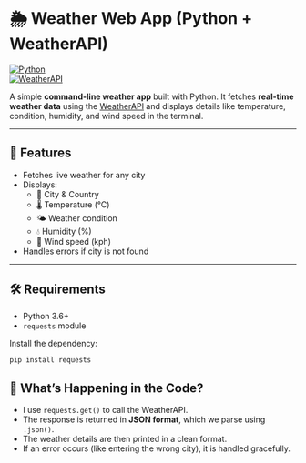 # 🌦️ Weather Web App (Python + WeatherAPI)  
[![Python](https://img.shields.io/badge/Python-3.6%2B-blue.svg)](https://www.python.org/)  
[![WeatherAPI](https://img.shields.io/badge/API-WeatherAPI-orange.svg)](https://www.weatherapi.com/)  

A simple **command-line weather app** built with Python. It fetches **real-time weather data** using the [WeatherAPI](https://www.weatherapi.com/) and displays details like temperature, condition, humidity, and wind speed in the terminal.  

---

## 🚀 Features
- Fetches live weather for any city  
- Displays:  
  - 📍 City & Country  
  - 🌡️ Temperature (°C)  
  - 🌤️ Weather condition  
  - 💧 Humidity (%)  
  - 💨 Wind speed (kph)  
- Handles errors if city is not found  

---

## 🛠️ Requirements
- Python 3.6+  
- `requests` module

Install the dependency:  
```bash
pip install requests
```

## 📖 What’s Happening in the Code?

- I use `requests.get()` to call the WeatherAPI.  
- The response is returned in **JSON format**, which we parse using `.json()`.  
- The weather details are then printed in a clean format.  
- If an error occurs (like entering the wrong city), it is handled gracefully. 


